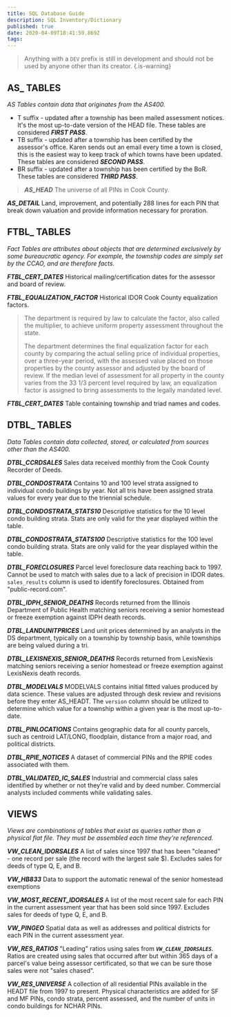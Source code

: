 ```yaml
---
title: SQL Database Guide
description: SQL Inventory/Dictionary
published: true
date: 2020-04-09T18:41:59.869Z
tags: 
---
```


> Anything with a `DEV` prefix is still in development and should not be used by anyone other than its creator.
{.is-warning}


## AS_ TABLES
*AS Tables contain data that originates from the AS400.*

* T suffix - updated after a township has been mailed assessment notices.  It's the most up-to-date version of the HEAD file. These tables are considered ***FIRST PASS***.
* TB suffix - updated after a township has been certified by the assessor's office.  Karen sends out an email every time a town is closed, this is the easiest way to keep track of which towns have been updated. These tables are considered ***SECOND PASS***.
* BR suffix - updated after a township has been certified by the BoR. These tables are considered ***THIRD PASS***.

> ***AS_HEAD***
The universe of all PINs in Cook County.

***AS_DETAIL***
Land, improvement, and potentially 288 lines for each PIN that break down valuation and provide information necessary for proration.

## FTBL_ TABLES
*Fact Tables are attributes about objects that are determined exclusively by some bureaucratic agency. For example, the township codes are simply set by the CCAO, and are therefore facts.*

***FTBL_CERT_DATES***
Historical mailing/certification dates for the assessor and board of review.

***FTBL_EQUALIZATION_FACTOR***
Historical IDOR Cook County equalization factors.

> The department is required by law to calculate the factor, also called the multiplier, to achieve uniform property assessment throughout the state.
>
> The department determines the final equalization factor for each county by comparing the actual selling price of individual properties, over a three-year period, with the assessed value placed on those properties by the county assessor and adjusted by the board of review. If the median level of assessment for all property in the county varies from the 33 1/3 percent level required by law, an equalization factor is assigned to bring assessments to the legally mandated level. 

***FTBL_CERT_DATES***
Table containing township and triad names and codes.

## DTBL_ TABLES
*Data Tables contain data collected, stored, or calculated from sources other than the AS400.*

***DTBL_CCRDSALES***
Sales data received monthly from the Cook County Recorder of Deeds.

***DTBL_CONDOSTRATA***
Contains 10 and 100 level strata assigned to individual condo buildings by year.  Not all tris have been assigned strata values for every year due to the triennial schedule.

***DTBL_CONDOSTRATA_STATS10***
Descriptive statistics for the 10 level condo building strata.  Stats are only valid for the year displayed within the table.

***DTBL_CONDOSTRATA_STATS100***
Descriptive statistics for the 100 level condo building strata.  Stats are only valid for the year displayed within the table.

***DTBL_FORECLOSURES***
Parcel level foreclosure data reaching back to 1997.  Cannot be used to match with sales due to a lack of precision in IDOR dates. `sales_results` column is used to identify foreclosures. Obtained from "public-record.com".

***DTBL_IDPH_SENIOR_DEATHS***
Records returned from the Illinois Department of Public Health matching seniors receiving a senior homestead or freeze exemption against IDPH death records.

***DTBL_LANDUNITPRICES***
Land unit prices determined by an analysts in the DS department, typically on a township by township basis, while townships are being valued during a tri.

***DTBL_LEXISNEXIS_SENIOR_DEATHS***
Records returned from LexisNexis matching seniors receiving a senior homestead or freeze exemption against LexisNexis death records.

***DTBL_MODELVALS***
MODELVALS contains initial fitted values produced by data science.  These values are adjusted through desk review and revisions before they enter AS_HEADT.  The `version` column should be utilized to determine which value for a township within a given year is the most up-to-date.

***DTBL_PINLOCATIONS***
Contains geographic data for all county parcels, such as centroid LAT/LONG, floodplain, distance from a major road, and political districts.

***DTBL_RPIE_NOTICES***
A dataset of commercial PINs and the RPIE codes associated with them.

***DTBL_VALIDATED_IC_SALES***
Industrial and commercial class sales identified by whether or not they're valid and by deed number.  Commercial analysts included comments while validating sales.

## VIEWS
*Views are combinations of tables that exist as queries rather than a physical flat file.  They must be assembled each time they're referenced.*

***VW_CLEAN_IDORSALES***
A list of sales since 1997 that has been "cleaned" - one record per sale (the record with the largest sale $). Excludes sales for deeds of type Q, E, and B.

***VW_HB833***
Data to support the automatic renewal of the senior homestead exemptions

***VW_MOST_RECENT_IDORSALES***
A list of the most recent sale for each PIN in the current assessment year that has been sold since 1997. Excludes sales for deeds of type Q, E, and B.

***VW_PINGEO***
Spatial data as well as addresses and political districts for each PIN in the current assessment year.

***VW_RES_RATIOS***
"Leading" ratios using sales from ***`VW_CLEAN_IDORSALES`***.  Ratios are created using sales that occurred after but within 365 days of a parcel's value being assessor certificated, so that we can be sure those sales were not "sales chased".

***VW_RES_UNIVERSE***
A collection of all residential PINs available in the HEADT file from 1997 to present.  Physical characteristics are added for SF and MF PINs, condo strata, percent assessed, and the number of units in condo buildings for NCHAR PINs.